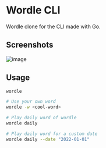# Wordle CLI

Wordle clone for the CLI made with Go.

## Screenshots
![image](https://github.com/karstenpedersen/wordle-cli/assets/53978294/4013fc13-e7a7-41d7-a553-3374e60d239e)

## Usage

```bash
wordle

# Use your own word
wordle -w <cool-word>

# Play daily word of wordle
wordle daily

# Play daily word for a custom date
wordle daily --date "2022-01-01"
```
